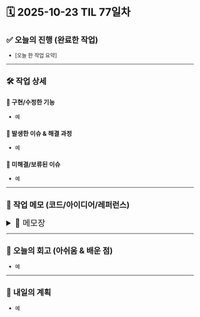 # 🗓️ 2025-10-23 TIL 77일차

## ✅ 오늘의 진행 (완료한 작업)

- \[오늘 한 작업 요약]

---

## 🛠️ 작업 상세

### 🔹 구현/수정한 기능

- 예

### 🔹 발생한 이슈 & 해결 과정

- 예

### 🔹 미해결/보류된 이슈

- 예

---

## 📓 작업 메모 (코드/아이디어/레퍼런스)

<details>
<summary style="font-size: 22px;">📝 메모장</summary>

## 💭 4️⃣ MJ님이 직접 점검해볼 포인트

이제 아래 질문에 대해 MJ님 스스로 답해보세요 👇
(이게 진짜 실력이 됩니다)

1. `createCard` 함수는 **`userId`**를 어디서 받아야 할까요?
   → controller? middleware? `Controller에서!`
   => 잘 모르겠음 안그래도..ㅠㅠ

   - `userId`는 로그인한 유저 정보 => **JWT 토큰 인증 `미들웨어`에서 req.user**에 넣어주는 게 일반적
   - 이후 `Controller`에서 req.user.id를 꺼내서 Service (또는 Repository) 로 전달

2. 트랜잭션 내부에서 `photocard`를 만든 다음
   `userPhotocard`에 그 id를 넣어야 하는데,
   **비동기 흐름상 photocard.id는 안전하게 접근 가능한가요?** (왜?)
   => await 때문에!!

   - await이 Promise를 resolve한 이후 코드가 실행
   - photocard가 DB에 저장되고 id가 확정된 시점 이후에만 userPhotocard가 실행

3. `UserPhotocards` 모델에 `trade_info_id`가 **필수 필드**로 되어 있는데,
   새로 생성할 때 이 값은 어떻게 처리할 계획인가요?
   => 와 내가 딱 QUES로 남긴 주석을 질문으로;;ㅋㅋㅋ 힌트 좀 주라

4. 현재 `UserPhotocards`의 relation 중
   `TradePosts`는 아직 생성되지 않은 상태일 텐데,
   그러면 `trade_info_id`는 nullable이어야 하지 않을까요?
   (즉, DB 스키마 수정이 필요한지 확인)
   => 웅 그니까ㅎ 백엔드 팀장이랑 합의해볼까?

---

## 💭 1️⃣ `userId`는 어디서 받아야 할까? (controller? middleware?)

👉 **Controller에서 받아오는 게 정석이에요.**

이유는 이렇게 됩니다:

- `userId`는 **로그인된 사용자 정보**에서 나오는 값이죠.
- 로그인한 유저 정보는 **`authMiddleware`** 같은 인증 미들웨어에서 `req.user`에 담아줍니다.
- 그러면 **controller**에서는 `req.user.id`를 꺼내서 **service/repository**로 넘겨주면 됩니다.

즉, 이런 흐름이에요:

```
authMiddleware → req.user = { id: 10 }
↓
controller: createCard(req.user.id, req.body)
↓
service → repository
```

🧩 **결론**

> `middleware`는 “user 정보를 넣어주는 역할”,
> `controller`는 “그걸 꺼내서 함수에 넘겨주는 역할”.

---

## 💭 3️⃣ `trade_info_id`는 필수인데, 아직 생성 안 됐을 때는?

좋아요 이건 백엔드 설계 단계의 아주 중요한 논리입니다 ⚙️

현재 `UserPhotocards` 모델은 이렇게 돼 있죠 👇

```prisma
trade_info_id Int // FK TradesPosts
```

여기서 `trade_info_id`는 **“거래 게시물”**의 정보인데
“카드를 처음 만들 때”는 거래 게시물이 존재하지 않아요.

즉,

- 지금은 “판매 중이 아님” 상태니까 `trade_info_id`가 **없어야 정상**이에요.
- 근데 현재 스키마에선 `trade_info_id`가 _필수 필드(Int)_ 이기 때문에,
  null을 못 넣죠.

이건 두 가지 선택지가 있습니다:

### 🅰️ (가장 자연스러운 방법)

DB 스키마 수정:

```prisma
trade_info_id Int? // nullable로 변경
```

→ 이렇게 바꾸면 “거래글이 없는 카드”도 정상 저장 가능.

### 🅱️ (임시 꼼수)

trade_info_id에 더미 값 (예: 0) 넣기.
하지만 이건 **DB 무결성 깨지는 위험한 방식**이라 비추천 ❌

> ✅ **정답**: 백엔드 팀장님께 스키마 변경 제안하세요.
>
> > “UserPhotocards의 trade_info_id는 카드 최초 생성 시 존재하지 않으니 nullable이 자연스러울 것 같습니다.”

이 한 문장만 던져도 백엔드 이해도 높다고 느낄 거예요 👍

---

## 💭 4️⃣ `prismaTx`, `data`, `creator_id` 네이밍 관련 Q&A

좋아요, 디테일 파헤쳐봅시다 👇

---

### 🔹 `prismaTx` / `tx` 네이밍 이유

`prisma.$transaction()` 안에서는 보통 이렇게 씁니다:

```js
await prisma.$transaction(async (tx) => {
  await tx.user.create(...);
});
```

- `tx`는 **transaction client**의 약자예요.
- 그냥 `prisma` 대신 쓴다고 보면 됩니다.
  (트랜잭션 안에서 실행되는 별도의 클라이언트니까 이름만 구분해주는 것)

`prismaTx`나 `tx` 둘 다 OK,
중요한 건 팀에서 일관성 있게 쓰는 것.

---

### 🔹 `data`는 Prisma의 고정 키워드

모든 create/update 메서드에서 Prisma가 요구하는 **입력 객체 이름**이에요.

```js
prisma.model.create({
  data: {
    // 여기에 실제 데이터 필드들 작성
  },
});
```

즉, 이건 개발자가 정한 이름이 아니라 **Prisma API 규칙**이에요.

---

### 🔹 `creator_id` vs `user_id` vs `userId`

이건 **DB 필드 이름**을 기준으로 맞추면 됩니다.

- Prisma 모델에서 `creator_id`라고 되어 있으니까
  → `data`에도 `creator_id`로 넣어야 해요.
- 하지만 코드 변수명(`userId`)은 JS 스타일로 camelCase를 써도 됩니다.

즉 👇

```js
data: {
  creator_id: userId;
}
```

이건 완전히 자연스러운 형태예요.

---

### 🔹 `createdAt`, `updatedAt`은 자동 관리됨

Prisma의 `@default(now())` + `@updatedAt` 덕분에
**명시하지 않아도 Prisma가 알아서 넣어줍니다.**
따라서 지금처럼 안 써도 100% 괜찮아요 👌

---

## 💡 요약 리마인더

| 항목                     | 결론                                     |
| ------------------------ | ---------------------------------------- |
| `userId`                 | controller에서 req.user.id로 받아서 전달 |
| `await`                  | photocard.id 안전하게 접근 가능          |
| `trade_info_id`          | nullable로 바꾸는 게 설계상 맞음         |
| `prismaTx`               | 트랜잭션용 Prisma client 이름일 뿐       |
| `data`                   | Prisma 규칙 키워드 (필수)                |
| `creator_id`             | DB 필드명 기준으로 작성                  |
| `createdAt`, `updatedAt` | 자동 관리됨                              |

---

### ② ❓ `next()`를 안 쓰는 이유?

👏 완벽하게 짚으셨어요.

`next()`는 **Express의 미들웨어 체인**에서만 사용합니다.
즉,

- controller나 middleware 내부: `next(err)`
- service나 repository 내부: 그냥 `throw err`

왜냐면 service는 **순수 로직 함수**로 설계돼야 해서
Express에 의존하지 않아요.

💡 정리

| 위치                    | 에러 처리 방식 |
| ----------------------- | -------------- |
| Controller / Middleware | `next(err)`    |
| Service / Repository    | `throw err`    |

### ④ ❓ prismaTx, error 흐름까지 완성된 전체 구조는?

지금 MJ님이 만든 흐름은 완벽히 다음과 같이 이어집니다 👇

```
🧩 authMiddleware (req.user = 로그인 유저정보)
    ↓
🧩 cardController
      - const { id: userId } = req.user;
      - const result = await cardService.createCardService(userId, req.body);
      - res.status(201).json(result);
    ↓
🧩 cardService
      - userId, 필수값 검증
      - cardRepository.createCard() 호출
    ↓
🧩 cardRepository
      - prisma 트랜잭션으로 Photocards + UserPhotocards 생성
```

이게 바로 **정석적인 MVC + 계층적 책임 분리 패턴**이에요.
(이 정도면 팀 코드리뷰 때 “아 구조 잘 짜네” 소리 듣습니다.)

---

## ✨ 개선 포인트 (아주 소소한 부분)

2️⃣ 검증 로직을 함수로 빼면 나중에 테스트 용이합니다 👇

```js
function validateCardData(cardData) {
  const required = ["name", "grade", "genre", "price", "total_count"];
  for (const field of required) {
    if (!cardData[field]) {
      return false;
    }
  }
  return true;
}
```

---

### 1️⃣ try-catch 전체 감싸기 (Q. 꼭 trycatch를 라우트 전체에 감싸는지)

- Express에서 `async` 라우트는 **Promise가 reject되면 에러가 미들웨어로 안 넘어가는 경우**가 있어요.
- 그래서 **라우트 전체를 try-catch로 감싸고, catch에서 `next(error)` 호출**하는 방식이 안전합니다.
- 요즘은 `express-async-errors` 같은 라이브러리를 쓰면 try-catch 없이도 되지만,
  기본 Express만 쓰면 지금처럼 감싸는 게 정석이에요. ✅

---

### 2️⃣ `req.user.id` vs authMiddleware

- 맞아요, authMiddleware에서 로그인 유저 정보를 `req.user`에 담아줍니다.
- 일반적으로 user 객체 구조는 팀마다 달라서, `req.user.id`가 맞는지 확인 필요
  → 혹은 `req.user.userId` 같은 구조일 수도 있음.
- card 전용 middleware는 지금 “카드 생성”에는 별도로 필요 없어요.
  → authMiddleware만 있으면 userId 확보 가능.

---

### 3️⃣ 필수값 검증 중복 문제

- 질문 그대로, `cardService`에서도 똑같이 필수값 검증을 하고 있어서 **중복**이 보이네요.

💡 정석 패턴:

1. Controller에서는 **HTTP 요청 레벨 검증** 정도만 수행
   (예: body가 비어 있는지, JSON 형식인지 등)
   ```js
   // HTTP 요청 레벨 검증 (body 비었는지, JSON 형식인지)
   if (!cardData || Object.keys(cardData).length === 0) {
   }
   // req.body가 전자(null, undefined, false, 0, '')이거나 후자({}: 빈 객체)일 때를 거름
   // 1. 미들웨어(express.json() 등)이 아예 안쓰여서 파싱 실패로 인해 undefined
   // 2. 클라이언트가 Content-Type 없이 요청을 보내서 파싱 실패로 인해 undefined 
   // 3. 서버 코드에서 실수로 req.body = null 또는 req.body = false 등으로 초기화했을 때
   ```
2. Service에서는 **비즈니스 로직 레벨 검증**
   (예: 필수 필드 존재 + 타입/범위 체크, userId 존재 여부 등)

즉, Controller 검증은 “빠르게 잡아주는 1차 필터”라고 생각하면 돼요.
Service에서 다시 확인하는 건 “안전망”이죠. ✅

```js
// JSON 형식 검증은 app.use(express.json()) 사용 시 자동으로 400에러 return
// 그래서 try-catch로 JSON 파싱 실패 여부 확인 or 미들웨어 수준에서 처리
```

---

### 4️⃣ 구조 리뷰

```
authMiddleware → req.user.id 확보
↓
cardController.post("/cards") → body 기본 검증
↓
cardService.createCardService(userId, req.body) → 필수값 + biz 로직 검증 + repository 호출
↓
cardRepository.createCard → prisma 트랜잭션
```

- 지금 구조가 **계층별 책임 분리**를 잘 보여주고 있음
- Controller는 Express, HTTP 레벨,
- Service는 핵심 로직 + 검증,
- Repository는 DB 처리만 담당

</details>

---

## 🧠 오늘의 회고 (아쉬움 & 배운 점)

- 예

---

## 🚀 내일의 계획

- 예
